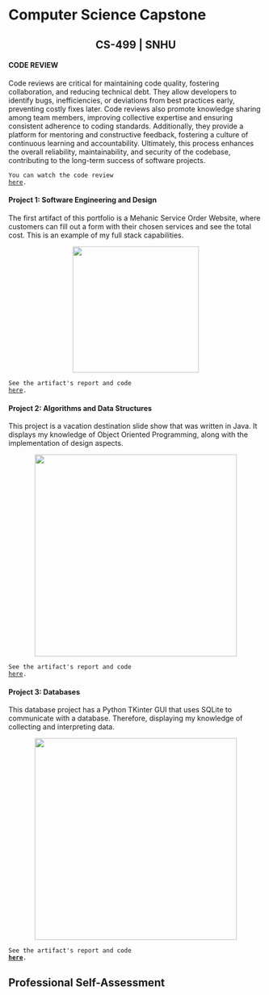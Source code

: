 # Computer Science Capstone
  
## <center>CS-499 | SNHU</center>

#### CODE REVIEW

Code reviews are critical for maintaining code quality, fostering collaboration, and reducing technical debt. They allow developers to identify bugs, inefficiencies, or deviations from best practices early, preventing costly fixes later. Code reviews also promote knowledge sharing among team members, improving collective expertise and ensuring consistent adherence to coding standards. Additionally, they provide a platform for mentoring and constructive feedback, fostering a culture of continuous learning and accountability. Ultimately, this process enhances the overall reliability, maintainability, and security of the codebase, contributing to the long-term success of software projects. 

<code>You can watch the code review <a href="https://github.com/victorzs78/victorzs78.github.io/new/main">here</a>.</code>

#### Project 1: Software Engineering and Design

The first artifact of this portfolio is a Mehanic Service Order Website, where customers can fill out a form with their chosen services and see the total cost. This is an example of my full stack capabilities.

<center>
  <a href="https://github.com/victorzs78/victorzs78.github.io/new/main" title="Click me to view the artifact report">
    <img src="mechanic_shop_final.png" height=250>
  </a>
</center>
  
<code>See the artifact's report and code <a href="https://github.com/victorzs78/victorzs78.github.io/new/main">here</a>.</code>

#### Project 2: Algorithms and Data Structures

This project is a vacation destination slide show that was written in Java. It displays my knowledge of Object Oriented Programming, along with the implementation of design aspects.

<center>
  <a href="https://github.com/victorzs78/victorzs78.github.io/new/main" title="Click me to view the artifact report">
    <img src="slideshow-final.png" height=400>
  </a>
</center>
  
<code>See the artifact's report and code <a href="https://github.com/victorzs78/victorzs78.github.io/new/main">here</a>.</code>

#### Project 3: Databases

This database project has a Python TKinter GUI that uses SQLite to communicate with a database. Therefore, displaying my knowledge of collecting and interpreting data.

<center>
  <a href="https://github.com/victorzs78/victorzs78.github.io/new/main">
    <img src="database-final.png" height=400>
  </a>
</center>

  <code>See the artifact's report and code <b><a href="https://github.com/victorzs78/victorzs78.github.io/new/main" title="Click me to view the artifact report">here</a></b>.</code>

## Professional Self-Assessment
